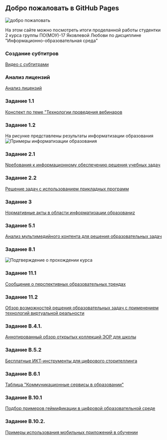 ## Добро пожаловать в GitHub Pages
![добро пожаловать](http://animashki.org/uploads/posts/2017-02/1488051835_3334-welcome.gif)


На этом сайте можно посмотреть итоги проделанной работы студентки 2 курса группы ПО(МОУ)-17 Яковлевой Любови по дисциплине "Информационно-образовательная среда"


### Создание субтитров 
[Видео с субтитрами](https://youtu.be/i0OGf-tBfnM)

### Анализ лицензий
[Анализ лицензий](https://drive.google.com/file/d/10DNd0JNpSnj4aWXykeV0fRMNGYcErFKD/view?usp=sharing)

### Задание 1.1
[Конспект по теме "Технологии проведения вебинаров](https://drive.google.com/file/d/1FESxFXdT1mkCJa-3axFdNEzsNbcrcj6T/view?usp=sharing)

### Задание 1.2
На рисунке представлены результаты информатизации образования
 ![Примеры информатизации образования](http://bigpo.ru/potrb/%D0%90%D0%BD%D0%B0%D0%BB%D0%B8%D0%B7+%D0%BC%D0%B5%D1%82%D0%BE%D0%B4%D0%B8%D1%87%D0%B5%D1%81%D0%BA%D0%BE%D0%B9+%D1%80%D0%B0%D0%B1%D0%BE%D1%82%D1%8B+%D0%B8%D0%BC%D1%86+%D0%B7%D0%B0+2011-2012+%D1%83%D1%87+%D0%B3%D0%BE%D0%B4b/185996_html_142cb15b.png)
 
### Задание 2.1
[Nребования к информационному обеспечению решения учебных задач](https://drive.google.com/file/d/1o7U5sc8uWu_XAYeE1MVvALHA0ymonLIJ/view?usp=sharing)

### Задание 2.2
[Решение задач с использованием прикладных программ](https://drive.google.com/file/d/193lTEo9bO4PUeiq5hWRab2vwmWLDjzRZ/view?usp=sharing)

###  Задание 3
[Нормативные акты в области информатизации образованиz](https://drive.google.com/file/d/1N1MDIeY7MUP9FCujoWuADa9XP_-JFB1T/view?usp=sharing)

### Задание 5.1 
[Анализ мультимедийного контента для решения образовательных задач ](https://drive.google.com/file/d/1AV-SpwCX7N9M2JK4HPjGxfCO_EiyrmsR/view?usp=sharing)
### Задание 8.1
 ![Подтверждение о прохождении курса](https://talentedme.ru/upload/learning/certificates/certificate_uid_18823_cid_12.jpg)

### Задание 11.1
[Сообщение о перспективных образовательных трендах](https://drive.google.com/file/d/1DJpCjz-3up-fgq60DcCmATyec9RvsiRq/view?usp=sharing)

### Задание 11.2
[Обзор возможностей решения образовательных задач с применением технологий виртуальной реальности](https://drive.google.com/file/d/10Gi8ykgnrCtsTuiYEoL--JPSdVR2wEyE/view?usp=sharing)

### Задание В.4.1.
[Аннотированный обзор открытых коллекций ЭОР для школы ](https://drive.google.com/file/d/1AzpppcbMTgal8L81nqF0cUY2u0aw1b0a/view?usp=sharing)

### Задание В.5.2
[Бесплатные ИКТ-инструменты для цифрового сторителлинга](https://drive.google.com/file/d/1gxoDztYrl0cT1Hpi6x0vUvDAvyjJpBwz/view?usp=sharing)

### Задание В.6.1
[Таблица "Коммуникационные сервисы в образовании"](https://drive.google.com/file/d/1FGOAekG3SsDqmvWDR7NWS28YtSsum6nA/view?usp=sharing)

### Задание В.10.1 
[Подбор примеров геймификации в цифровой образовательной среде](https://drive.google.com/file/d/1i5I1tREn6SW4Th1Z9EST2sw2VKaAL6dU/view?usp=sharing)
### Задание В.10.2.
[Примеры использования мобильных приложений в обучении](https://drive.google.com/file/d/1cQsbdsDN6BQYtUYjJEktgU1A3wg5DEMS/view?usp=sharing)
